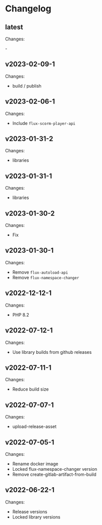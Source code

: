 # Changelog

## latest

Changes:

\-

## v2023-02-09-1

Changes:

- build / publish

## v2023-02-06-1

Changes:

- Include `flux-scorm-player-api`

## v2023-01-31-2

Changes:

- libraries

## v2023-01-31-1

Changes:

- libraries

## v2023-01-30-2

Changes:

- Fix

## v2023-01-30-1

Changes:

- Remove `flux-autoload-api`
- Remove `flux-namespace-changer`

## v2022-12-12-1

Changes:

- PHP 8.2

## v2022-07-12-1

Changes:

- Use library builds from github releases

## v2022-07-11-1

Changes:

- Reduce build size

## v2022-07-07-1

Changes:

- upload-release-asset

## v2022-07-05-1

Changes:

- Rename docker image
- Locked flux-namespace-changer version
- Remove create-gitlab-artifact-from-build

## v2022-06-22-1

Changes:

- Release versions
- Locked library versions
